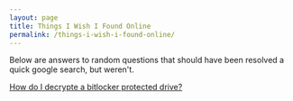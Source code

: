 ```yaml
---
layout: page
title: Things I Wish I Found Online
permalink: /things-i-wish-i-found-online/
---
```


Below are answers to random questions that should have been resolved a quick google search, but weren't.

[How do I decrypte a bitlocker protected drive?](/pages/decrypting-bitlocker-drive.md)